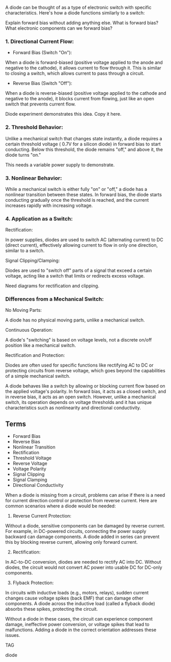 A diode can be thought of as a type of electronic switch with specific characteristics. Here's how a diode functions similarly to a switch:

Explain forward bias without adding anything else. What is forward bias? What electronic components can we forward bias?

### 1. Directional Current Flow:

   - Forward Bias (Switch "On"):

   When a diode is forward-biased (positive voltage applied to the anode and negative to the cathode), it allows current to flow through it. This is similar to closing a switch, which allows current to pass through a circuit.

   - Reverse Bias (Switch "Off"):

   When a diode is reverse-biased (positive voltage applied to the cathode and negative to the anode), it blocks current from flowing, just like an open switch that prevents current flow.

Diode experiment demonstrates this idea. Copy it here.

### 2. Threshold Behavior:

Unlike a mechanical switch that changes state instantly, a diode requires a certain threshold voltage ( 0.7V for a silicon diode) in forward bias to start conducting. Below this threshold, the diode remains "off," and above it, the diode turns "on."

This needs a variable power supply to demonstrate.

### 3. Nonlinear Behavior:

While a mechanical switch is either fully "on" or "off," a diode has a nonlinear transition between these states. In forward bias, the diode starts conducting gradually once the threshold is reached, and the current increases rapidly with increasing voltage.

### 4. Application as a Switch:

Rectification:

   In power supplies, diodes are used to switch AC (alternating current) to DC (direct current), effectively allowing current to flow in only one direction, similar to a switch.

Signal Clipping/Clamping:

Diodes are used to "switch off" parts of a signal that exceed a certain voltage, acting like a switch that limits or redirects excess voltage.

Need diagrams for rectification and clipping.

### Differences from a Mechanical Switch:

No Moving Parts:

   A diode has no physical moving parts, unlike a mechanical switch.

Continuous Operation:

   A diode's "switching" is based on voltage levels, not a discrete on/off position like a mechanical switch.

Rectification and Protection:

   Diodes are often used for specific functions like rectifying AC to DC or protecting circuits from reverse voltage, which goes beyond the capabilities of a simple mechanical switch.

A diode behaves like a switch by allowing or blocking current flow based on the applied voltage's polarity. In forward bias, it acts as a closed switch, and in reverse bias, it acts as an open switch. However, unlike a mechanical switch, its operation depends on voltage thresholds and it has unique characteristics such as nonlinearity and directional conductivity.

## Terms

- Forward Bias
- Reverse Bias
- Nonlinear Transition
- Rectification
- Threshold Voltage
- Reverse Voltage
- Voltage Polarity
- Signal Clipping
- Signal Clamping
- Directional Conductivity

When a diode is missing from a circuit, problems can arise if there is a need for current direction control or protection from reverse current. Here are common scenarios where a diode would be needed:

1. Reverse Current Protection:

Without a diode, sensitive components can be damaged by reverse current. For example, in DC-powered circuits, connecting the power supply backward can damage components. A diode added in series can prevent this by blocking reverse current, allowing only forward current.

2. Rectification:

In AC-to-DC conversion, diodes are needed to rectify AC into DC. Without diodes, the circuit would not convert AC power into usable DC for DC-only components.

3. Flyback Protection:

In circuits with inductive loads (e.g., motors, relays), sudden current changes cause voltage spikes (back EMF) that can damage other components. A diode across the inductive load (called a flyback diode) absorbs these spikes, protecting the circuit.

Without a diode in these cases, the circuit can experience component damage, ineffective power conversion, or voltage spikes that lead to malfunctions. Adding a diode in the correct orientation addresses these issues.

TAG

diode

